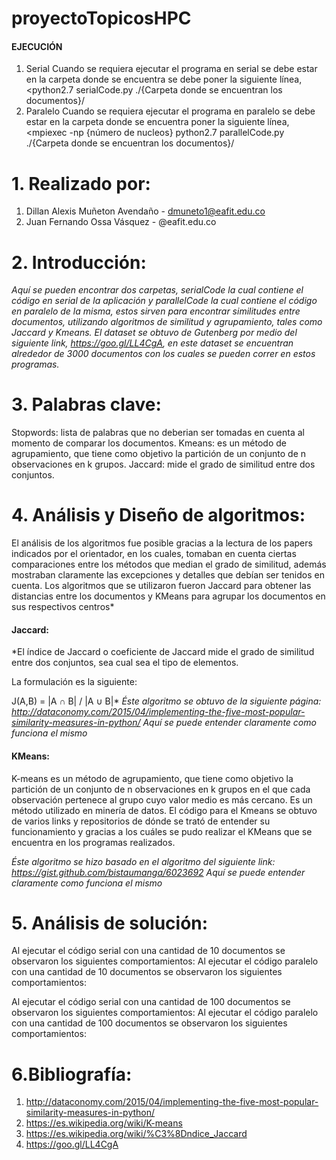 # proyectoTopicosHPC

#### EJECUCIÓN

1. Serial
Cuando se requiera ejecutar el programa en serial se debe estar en la carpeta donde se encuentra se debe poner la siguiente línea, <python2.7 serialCode.py ./{Carpeta donde se encuentran los documentos}/
2. Paralelo
Cuando se requiera ejecutar el programa en paralelo se debe estar en la carpeta donde se encuentra poner la siguiente línea, <mpiexec -np {número de nucleos} python2.7 parallelCode.py ./{Carpeta donde se encuentran los documentos}/

# 1. Realizado por:
1. Dillan Alexis Muñeton Avendaño - dmuneto1@eafit.edu.co
2. Juan Fernando Ossa Vásquez - @eafit.edu.co

# 2. Introducción:

*Aquí se pueden encontrar dos carpetas, serialCode la cual contiene el código en serial de la aplicación y parallelCode la cual contiene el código en paralelo de la misma, estos sirven para encontrar similitudes entre documentos, utilizando algoritmos de similitud y agrupamiento, tales como Jaccard y Kmeans.
El dataset se obtuvo de Gutenberg por medio del siguiente link, https://goo.gl/LL4CgA, en este dataset se encuentran alrededor de 3000 documentos con los cuales se pueden correr en estos programas.*

# 3. Palabras clave:
Stopwords: lista de palabras que no deberian ser tomadas en cuenta al momento de comparar los documentos.
Kmeans: es un método de agrupamiento, que tiene como objetivo la partición de un conjunto de n observaciones en k grupos.
Jaccard: mide el grado de similitud entre dos conjuntos.

# 4. Análisis y Diseño de algoritmos:
El análisis de los algoritmos fue posible gracias a la lectura de los papers indicados por el orientador, en los cuales, tomaban en cuenta ciertas comparaciones entre los métodos que median el grado de similitud, además mostraban claramente las excepciones y detalles que debían ser tenidos en cuenta.
Los algoritmos que se utilizaron fueron Jaccard para obtener las distancias entre los documentos y KMeans para agrupar los documentos en sus respectivos centros*
#### Jaccard:
*El índice de Jaccard o coeficiente de Jaccard mide el grado de similitud entre dos conjuntos, sea cual sea el tipo de elementos.

La formulación es la siguiente:

J(A,B) = |A ∩ B| / |A ∪ B|*
*Éste algoritmo se obtuvo de la siguiente página:
http://dataconomy.com/2015/04/implementing-the-five-most-popular-similarity-measures-in-python/*
*Aquí se puede entender claramente como funciona el mismo*

#### KMeans:
K-means es un método de agrupamiento, que tiene como objetivo la partición de un conjunto de n observaciones en k grupos en el que cada observación pertenece al grupo cuyo valor medio es más cercano. Es un método utilizado en minería de datos. El código para el Kmeans se obtuvo de varios links y repositorios de dónde se trató de entender su funcionamiento y gracias a los cuáles se pudo realizar el KMeans que se encuentra en los programas realizados.

*Éste algoritmo se hizo basado en el algoritmo del siguiente link:
https://gist.github.com/bistaumanga/6023692*
*Aquí se puede entender claramente como funciona el mismo*

# 5. Análisis de solución:


Al ejecutar el código serial con una cantidad de 10 documentos se observaron los siguientes comportamientos:
Al ejecutar el código paralelo con una cantidad de 10 documentos se observaron los siguientes comportamientos:

Al ejecutar el código serial con una cantidad de 100 documentos se observaron los siguientes comportamientos:
Al ejecutar el código paralelo con una cantidad de 100 documentos se observaron los siguientes comportamientos:


# 6.Bibliografía:
1. http://dataconomy.com/2015/04/implementing-the-five-most-popular-similarity-measures-in-python/
2. https://es.wikipedia.org/wiki/K-means
3. https://es.wikipedia.org/wiki/%C3%8Dndice_Jaccard
4. https://goo.gl/LL4CgA